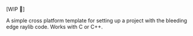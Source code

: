 [WIP 🚧]

A simple cross platform template for setting up a project with the bleeding edge raylib code.
Works with C or C++.
